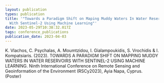 ```yaml
---
layout: publication
types: publication
title: '"Towards a Paradigm Shift on Maping Muddy Waters In Water Reservoirs
  With Sentinel-2 Using Machine Learning"'
date: 2023-05-29T10:38:32.017Z
tags: conference_publications
publication_date: 2023-04-03
---
```

<!--StartFragment-->

K. Vlachos, C. Psychalas, A. Moumtzidou, I. Gialampoukidis, S. Vrochidis & I. Kompatsiaris. (2023). TOWARDS A PARADIGM SHIFT ON MAPPING MUDDY WATERS IN WATER RESERVOIRS WITH SENTINEL-2 USING MACHINE LEARNING. Ninth International Conference on Remote Sensing and Geoinformation of the Environment (RSCy2023), Ayia Napa, Cyprus. (Poster)

<!--EndFragment-->